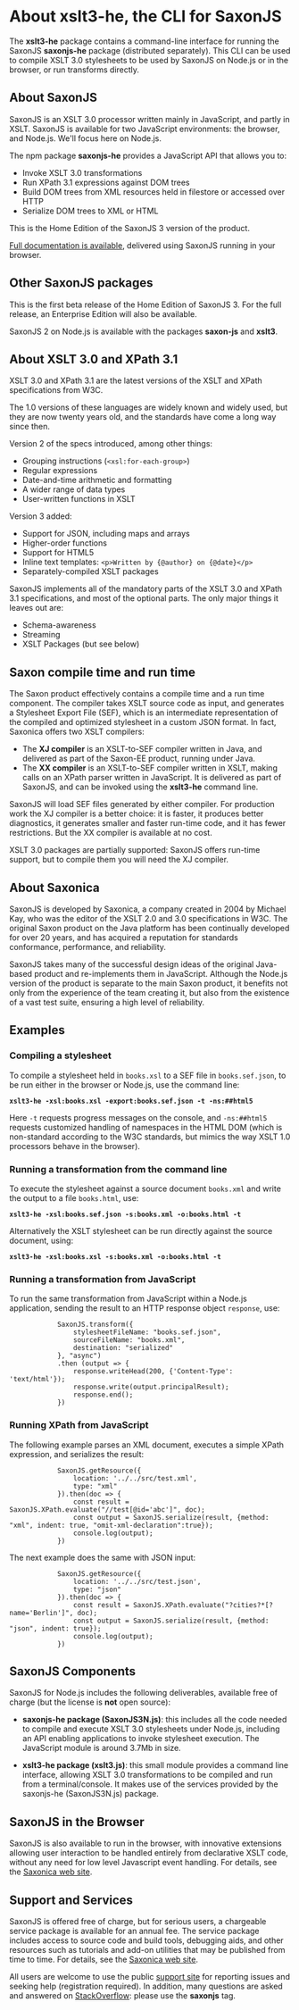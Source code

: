 # About xslt3-he, the CLI for SaxonJS

The **xslt3-he** package contains a command-line interface for running the 
SaxonJS **saxonjs-he** package (distributed separately). This CLI can be used
to compile XSLT 3.0 stylesheets to be used by SaxonJS on Node.js or in the 
browser, or run transforms directly.

## About SaxonJS

SaxonJS is an XSLT 3.0 processor written mainly in JavaScript, and partly in
XSLT. SaxonJS is available for two JavaScript environments: the browser, and
Node.js. We'll focus here on Node.js.
   
The npm package **saxonjs-he** provides a JavaScript API that allows you to:
   
   * Invoke XSLT 3.0 transformations
   * Run XPath 3.1 expressions against DOM trees
   * Build DOM trees from XML resources held in filestore or accessed over HTTP
   * Serialize DOM trees to XML or HTML

This is the Home Edition of the SaxonJS 3 version of the product.
   
[Full documentation is available](https://www.saxonica.com/saxonjs/documentation3/index.html), delivered using SaxonJS running in your browser.

## Other SaxonJS packages

This is the first beta release of the Home Edition of SaxonJS 3. For the full release, an Enterprise Edition will also be available.

SaxonJS 2 on Node.js is available with the packages **saxon-js** and **xslt3**.


## About XSLT 3.0 and XPath 3.1

XSLT 3.0 and XPath 3.1 are the latest versions of the XSLT and XPath specifications from W3C.

The 1.0 versions of these languages are widely known and widely used, but they are now twenty years old, and the standards have come a long way since then.

Version 2 of the specs introduced, among other things:

* Grouping instructions (`<xsl:for-each-group>`)
* Regular expressions
* Date-and-time arithmetic and formatting
* A wider range of data types
* User-written functions in XSLT

Version 3 added:

* Support for JSON, including maps and arrays
* Higher-order functions
* Support for HTML5
* Inline text templates: `<p>Written by {@author} on {@date}</p>`
* Separately-compiled XSLT packages

SaxonJS implements all of the mandatory parts of the XSLT 3.0 and XPath 3.1 specifications, and most of the optional parts. The only major things it leaves out are:

* Schema-awareness
* Streaming
* XSLT Packages (but see below)

## Saxon compile time and run time

The Saxon product effectively contains a compile time and a run time component. The compiler takes XSLT source code as input, and generates a Stylesheet Export File (SEF), which is an intermediate representation of the compiled and optimized stylesheet in a custom JSON format. In fact, Saxonica offers two XSLT compilers:

* The <b>XJ compiler</b> is an XSLT-to-SEF compiler written in Java, and delivered as part of the Saxon-EE product, running under Java.
* The <b>XX compiler</b> is an XSLT-to-SEF compiler written in XSLT, making calls on an XPath parser written in JavaScript. It is delivered as part of SaxonJS, and can be invoked using the **xslt3-he** command line.

SaxonJS will load SEF files generated by either compiler. For production work the XJ compiler is a better choice: it is faster, it produces better diagnostics, it generates smaller and faster run-time code, and it has fewer restrictions. But the XX compiler is available at no cost.

XSLT 3.0 packages are partially supported: SaxonJS offers run-time support, but to compile them you will need the XJ compiler.

## About Saxonica

SaxonJS is developed by Saxonica, a company created in 2004 by Michael Kay, who was the editor of the XSLT 2.0 and 3.0 specifications in W3C. The original Saxon product on the Java platform has been continually developed for over 20 years, and has acquired a reputation for standards conformance, performance, and reliability.

SaxonJS takes many of the successful design ideas of the original Java-based product and re-implements them in JavaScript. Although the Node.js version of the product is separate to the main Saxon product, it benefits not only from the experience of the team creating it, but also from the existence of a vast test suite, ensuring a high level of reliability.

## Examples

### Compiling a stylesheet

To compile a stylesheet held in `books.xsl` to a SEF file in `books.sef.json`, to be run either in the browser or Node.js, use the command line:

**`xslt3-he -xsl:books.xsl -export:books.sef.json -t -ns:##html5`**

Here `-t` requests progress messages on the console, and `-ns:##html5` requests customized handling of namespaces in the HTML DOM (which is non-standard according to the W3C standards, but mimics the way XSLT 1.0 processors behave in the browser).

### Running a transformation from the command line

To execute the stylesheet against a source document `books.xml` and write the output to a file `books.html`, use:

**`xslt3-he -xsl:books.sef.json -s:books.xml -o:books.html -t`**

Alternatively the XSLT stylesheet can be run directly against the source document, using:

**`xslt3-he -xsl:books.xsl -s:books.xml -o:books.html -t`**


### Running a transformation from JavaScript

To run the same transformation from JavaScript within a Node.js application, sending the result to an HTTP response object `response`, use:

```
            SaxonJS.transform({
                stylesheetFileName: "books.sef.json",
                sourceFileName: "books.xml",
                destination: "serialized"
            }, "async")
            .then (output => {
                response.writeHead(200, {'Content-Type': 'text/html'});
                response.write(output.principalResult);
                response.end();
            })
```

### Running XPath from JavaScript

The following example parses an XML document, executes a simple XPath expression, and serializes the result:

```
            SaxonJS.getResource({
                location: '../../src/test.xml',
                type: "xml"
            }).then(doc => {
                const result = SaxonJS.XPath.evaluate("//test[@id='abc']", doc);
                const output = SaxonJS.serialize(result, {method: "xml", indent: true, "omit-xml-declaration":true});
                console.log(output);
            })
```
The next example does the same with JSON input:

```
            SaxonJS.getResource({
                location: '../../src/test.json',
                type: "json"
            }).then(doc => {
                const result = SaxonJS.XPath.evaluate("?cities?*[?name='Berlin']", doc);
                const output = SaxonJS.serialize(result, {method: "json", indent: true});
                console.log(output);
            })
```

## SaxonJS Components

SaxonJS for Node.js includes the following deliverables, available free of charge (but the license is <b>not</b> open source):

* <b>saxonjs-he package (SaxonJS3N.js)</b>: this includes all the code needed to compile and execute XSLT 3.0 stylesheets under Node.js, including an API enabling applications to invoke stylesheet execution. The JavaScript module is around 3.7Mb in size.

* <b>xslt3-he package (xslt3.js)</b>: this small module provides a command line interface, allowing XSLT 3.0 transformations to be compiled and run from a terminal/console. It makes use of the services provided by the saxonjs-he (SaxonJS3N.js) package.</p>

## SaxonJS in the Browser

SaxonJS is also available to run in the browser, with innovative extensions allowing user interaction to be handled entirely from declarative XSLT code, without any need for low level Javascript event handling. For details, see the [Saxonica web site](https://www.saxonica.com/saxonjs/index.xml).
               
## Support and Services

SaxonJS is offered free of charge, but for serious users, a chargeable service package is available for an annual fee. The service package includes access to source code and build tools, debugging aids, and other resources such as tutorials and add-on utilities that may be published from time to time. For details, see the [Saxonica web site](https://www.saxonica.com/saxonjs/index.xml).
                  
All users are welcome to use the public [support site](https://saxonica.plan.io) for reporting issues and seeking help (registration required). In addition, many questions are asked and answered on [StackOverflow](https://stackoverflow.com): please use the **saxonjs** tag. 


